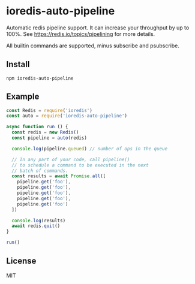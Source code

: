 # ioredis-auto-pipeline

Automatic redis pipeline support.
It can increase your throughput by up to 100%.
See https://redis.io/topics/pipelining for more details.

All builtin commands are supported, minus subscribe and psubscribe.

## Install

```
npm ioredis-auto-pipeline
```

## Example

```js
const Redis = require('ioredis')
const auto = require('ioredis-auto-pipeline')

async function run () {
  const redis = new Redis()
  const pipeline = auto(redis)

  console.log(pipeline.queued) // number of ops in the queue

  // In any part of your code, call pipeline()
  // to schedule a command to be executed in the next
  // batch of commands.
  const results = await Promise.all([
    pipeline.get('foo'),
    pipeline.get('foo'),
    pipeline.get('foo'),
    pipeline.get('foo'),
    pipeline.get('foo')
  ])

  console.log(results)
  await redis.quit()
}

run()
```

## License

MIT
